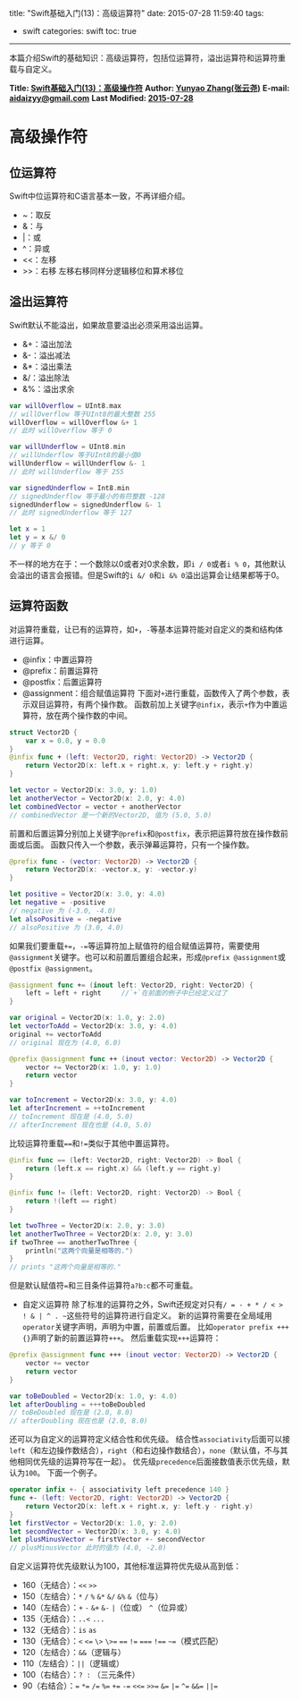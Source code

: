 title: "Swift基础入门(13)：高级运算符"
date: 2015-07-28 11:59:40
tags:
- swift
categories: swift 
toc: true
---

本篇介绍Swift的基础知识：高级运算符，包括位运算符，溢出运算符和运算符重载与自定义。

<!--more-->
**Title: [Swift基础入门(13)：高级操作符](https://aidaizyy.github.io/swift_13)**
**Author: [Yunyao Zhang(张云尧)](http://aidaizyy.github.io)**
**E-mail: <aidaizyy@gmail.com>**
**Last Modified: [2015-07-28](http://aidaizyy.github.io)**

# 高级操作符

## 位运算符
Swift中位运算符和C语言基本一致，不再详细介绍。
- ~：取反
- &：与
- |：或
- ^：异或
- <<：左移
- \>\>：右移
左移右移同样分逻辑移位和算术移位

## 溢出运算符
Swift默认不能溢出，如果故意要溢出必须采用溢出运算。
- &+：溢出加法
- &-：溢出减法
- &*：溢出乘法
- &/：溢出除法
- &%：溢出求余
``` swift
var willOverflow = UInt8.max
// willOverflow 等于UInt8的最大整数 255
willOverflow = willOverflow &+ 1
// 此时 willOverflow 等于 0

var willUnderflow = UInt8.min
// willUnderflow 等于UInt8的最小值0
willUnderflow = willUnderflow &- 1
// 此时 willUnderflow 等于 255

var signedUnderflow = Int8.min
// signedUnderflow 等于最小的有符整数 -128
signedUnderflow = signedUnderflow &- 1
// 此时 signedUnderflow 等于 127

let x = 1
let y = x &/ 0
// y 等于 0
```
不一样的地方在于：一个数除以0或者对0求余数，即`i / 0`或者`i % 0`，其他默认会溢出的语言会报错。但是Swift的`i &/ 0`和`i &% 0`溢出运算会让结果都等于0。

## 运算符函数
对运算符重载，让已有的运算符，如`+`，`-`等基本运算符能对自定义的类和结构体进行运算。
- @infix：中置运算符
- @prefix：前置运算符
- @postfix：后置运算符
- @assignment：组合赋值运算符
下面对`+`进行重载，函数传入了两个参数，表示双目运算符，有两个操作数。
函数前加上关键字`@infix`，表示`+`作为中置运算符，放在两个操作数的中间。
``` swift
struct Vector2D {
    var x = 0.0, y = 0.0
}
@infix func + (left: Vector2D, right: Vector2D) -> Vector2D {
    return Vector2D(x: left.x + right.x, y: left.y + right.y)
}

let vector = Vector2D(x: 3.0, y: 1.0)
let anotherVector = Vector2D(x: 2.0, y: 4.0)
let combinedVector = vector + anotherVector
// combinedVector 是一个新的Vector2D, 值为 (5.0, 5.0)
```
前置和后置运算分别加上关键字`@prefix`和`@postfix`，表示把运算符放在操作数前面或后面。
函数只传入一个参数，表示弹幕运算符，只有一个操作数。
``` swift
@prefix func - (vector: Vector2D) -> Vector2D {
    return Vector2D(x: -vector.x, y: -vector.y)
}

let positive = Vector2D(x: 3.0, y: 4.0)
let negative = -positive
// negative 为 (-3.0, -4.0)
let alsoPositive = -negative
// alsoPositive 为 (3.0, 4.0)
```
如果我们要重载`+=`，`-=`等运算符加上赋值符的组合赋值运算符，需要使用`@assignment`关键字。也可以和前置后置组合起来，形成`@prefix @assignment`或`@postfix @assignment`。
``` swift
@assignment func += (inout left: Vector2D, right: Vector2D) {
    left = left + right		//`+`在前面的例子中已经定义过了
}

var original = Vector2D(x: 1.0, y: 2.0)
let vectorToAdd = Vector2D(x: 3.0, y: 4.0)
original += vectorToAdd
// original 现在为 (4.0, 6.0)

@prefix @assignment func ++ (inout vector: Vector2D) -> Vector2D {
    vector += Vector2D(x: 1.0, y: 1.0)
    return vector
}

var toIncrement = Vector2D(x: 3.0, y: 4.0)
let afterIncrement = ++toIncrement
// toIncrement 现在是 (4.0, 5.0)
// afterIncrement 现在也是 (4.0, 5.0)
```
比较运算符重载`==`和`!=`类似于其他中置运算符。
``` swift
@infix func == (left: Vector2D, right: Vector2D) -> Bool {
    return (left.x == right.x) && (left.y == right.y)
}

@infix func != (left: Vector2D, right: Vector2D) -> Bool {
    return !(left == right)
}

let twoThree = Vector2D(x: 2.0, y: 3.0)
let anotherTwoThree = Vector2D(x: 2.0, y: 3.0)
if twoThree == anotherTwoThree {
    println("这两个向量是相等的.")
}
// prints "这两个向量是相等的."
```
但是默认赋值符`=`和三目条件运算符`a?b:c`都不可重载。
- 自定义运算符
除了标准的运算符之外，Swift还规定对只有`/ = - + * / < > ! & | ^ . ~`这些符号的运算符进行自定义。
新的运算符需要在全局域用`operator`关键字声明，声明为中置，前置或后置。
比如`operator prefix +++ {}`声明了新的前置运算符`+++`。
然后重载实现`+++`运算符：
``` swift
@prefix @assignment func +++ (inout vector: Vector2D) -> Vector2D {
    vector += vector
    return vector
}

var toBeDoubled = Vector2D(x: 1.0, y: 4.0)
let afterDoubling = +++toBeDoubled
// toBeDoubled 现在是 (2.0, 8.0)
// afterDoubling 现在也是 (2.0, 8.0)
```
还可以为自定义的运算符定义结合性和优先级。
结合性`associativity`后面可以接`left`（和左边操作数结合），`right`（和右边操作数结合），`none`（默认值，不与其他相同优先级的运算符写在一起）。
优先级`precedence`后面接数值表示优先级，默认为`100`。
下面一个例子。
``` swift
operator infix +- { associativity left precedence 140 }
func +- (left: Vector2D, right: Vector2D) -> Vector2D {
    return Vector2D(x: left.x + right.x, y: left.y - right.y)
}
let firstVector = Vector2D(x: 1.0, y: 2.0)
let secondVector = Vector2D(x: 3.0, y: 4.0)
let plusMinusVector = firstVector +- secondVector
// plusMinusVector 此时的值为 (4.0, -2.0)
```
自定义运算符优先级默认为100，其他标准运算符优先级从高到低：
- 160（无结合）：`<<`  `>>`
- 150（左结合）：`*`  `/`  `%`  `&*`  `&/`  `&%`  `&`（位与）
- 140（左结合）：`+`  `-`  `&+`  `&-`  `|`（位或）  `^`（位异或）
- 135（无结合）：`..<`  `...`
- 132（无结合）：`is`  `as`
- 130（无结合）：`<`  `<=`  `\>`  `\>=`  `==`  `!=`  `===`  `!==`  `~=`（模式匹配）
- 120（左结合）：`&&`（逻辑与）
- 110（左结合）：`||`（逻辑或）
- 100（右结合）：`? :` （三元条件）
- 90（右结合）：`=`  `*=`  `/=`  `%=`  `+=`  `-=`  `<<=`  `>>=`  `&=`  `|=`  `^=`  `&&=`  `||=`
